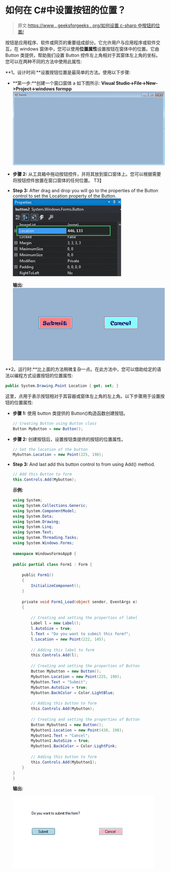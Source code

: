 # 如何在 C#中设置按钮的位置？

> 原文:[https://www . geeksforgeeks . org/如何设置 c-sharp 中按钮的位置/](https://www.geeksforgeeks.org/how-to-set-the-location-of-the-button-in-c-sharp/)

按钮是应用程序、软件或网页的重要组成部分。它允许用户与应用程序或软件交互。在 windows 窗体中，您可以使用**位置属性**设置按钮在窗体中的位置。它由 Button 类提供，帮助我们设置 Button 控件左上角相对于其窗体左上角的坐标。您可以在两种不同的方法中使用此属性:

**1。设计时间:**设置按钮位置是最简单的方法。使用以下步骤:

*   **第一步:**创建一个窗口窗体 a 如下图所示:
    **Visual Studio->File->New->Project->windows formpp**
    ![](img/9889dfd1d09174ca813cf58170ab9cc8.png)
*   **步骤 2:** 从工具箱中拖动按钮控件，并将其放到窗口窗体上。您可以根据需要将按钮控件放置在窗口窗体的任何位置。
    T3】
*   **Step 3:** After drag and drop you will go to the properties of the Button control to set the Location property of the Button.
    ![](img/f7565ff57d0f03415eb259c090782203.png)

    **输出:**
    ![](img/ff3240db4c200ca4dbcf871b163a5d5e.png)

**2。运行时:**比上面的方法稍微复杂一点。在此方法中，您可以借助给定的语法以编程方式设置按钮的位置属性:

```cs
public System.Drawing.Point Location { get; set; }
```

这里，点用于表示按钮相对于其容器或窗体左上角的左上角。以下步骤用于设置按钮的位置属性:

*   **步骤 1:** 使用 button 类提供的 Button()构造函数创建按钮。

    ```cs
    // Creating Button using Button class
    Button MyButton = new Button();

    ```

*   **步骤 2:** 创建按钮后，设置按钮类提供的按钮的位置属性。

    ```cs
    // Set the location of the button
    Mybutton.Location = new Point(225, 198);

    ```

*   **Step 3:** And last add this button control to from using Add() method.

    ```cs
    // Add this Button to form
    this.Controls.Add(Mybutton);

    ```

    **示例:**

    ```cs
    using System;
    using System.Collections.Generic;
    using System.ComponentModel;
    using System.Data;
    using System.Drawing;
    using System.Linq;
    using System.Text;
    using System.Threading.Tasks;
    using System.Windows.Forms;

    namespace WindowsFormsApp8 {

    public partial class Form1 : Form {

        public Form1()
        {
            InitializeComponent();
        }

        private void Form1_Load(object sender, EventArgs e)
        {

            // Creating and setting the properties of label
            Label l = new Label();
            l.AutoSize = true;
            l.Text = "Do you want to submit this form?";
            l.Location = new Point(222, 145);

            // Adding this label to form
            this.Controls.Add(l);

            // Creating and setting the properties of Button
            Button Mybutton = new Button();
            Mybutton.Location = new Point(225, 198);
            Mybutton.Text = "Submit";
            Mybutton.AutoSize = true;
            Mybutton.BackColor = Color.LightBlue;

            // Adding this button to form
            this.Controls.Add(Mybutton);

            // Creating and setting the properties of Button
            Button Mybutton1 = new Button();
            Mybutton1.Location = new Point(438, 198);
            Mybutton1.Text = "Cancel";
            Mybutton1.AutoSize = true;
            Mybutton1.BackColor = Color.LightPink;

            // Adding this button to form
            this.Controls.Add(Mybutton1);
        }
    }
    }
    ```

    **输出:**

    ![](img/5d8d07cb9872587e139ae0db6af96ac8.png)